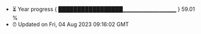 - ⏳ Year progress { █████████████████▁▁▁▁▁▁▁▁▁▁▁▁▁ } 59.01 %
- ⏰ Updated on Fri, 04 Aug 2023 09:16:02 GMT

